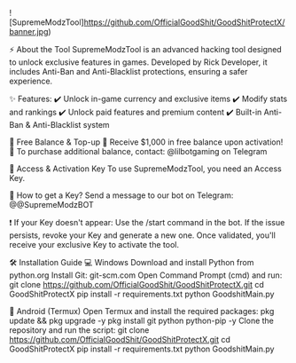 ![SupremeModzTool]https://github.com/OfficialGoodShit/GoodShitProtectX/banner.jpg)    

⚡ About the Tool
SupremeModzTool is an advanced hacking tool designed to unlock exclusive features in games. Developed by Rick Developer, it includes Anti-Ban and Anti-Blacklist protections, ensuring a safer experience.

✨ Features:
✔️ Unlock in-game currency and exclusive items
✔️ Modify stats and rankings
✔️ Unlock paid features and premium content
✔️ Built-in Anti-Ban & Anti-Blacklist system

🎁 Free Balance & Top-up
🔹 Receive $1,000 in free balance upon activation!
🔹 To purchase additional balance, contact: @lilbotgaming on Telegram

🔑 Access & Activation Key
To use SupremeModzTool, you need an Access Key.

📢 How to get a Key?
Send a message to our bot on Telegram: @@SupremeModzBOT

❗ If your Key doesn't appear:
Use the /start command in the bot.
If the issue persists, revoke your Key and generate a new one.
Once validated, you'll receive your exclusive Key to activate the tool.

🛠️ Installation Guide
💻 Windows
Download and install Python from python.org
Install Git: git-scm.com
Open Command Prompt (cmd) and run:
git clone https://github.com/OfficialGoodShit/GoodShitProtectX.git
cd GoodShitProtectX
pip install -r requirements.txt
python GoodshitMain.py

📱 Android (Termux)
Open Termux and install the required packages:
pkg update && pkg upgrade -y
pkg install git python python-pip -y
Clone the repository and run the script:
git clone https://github.com/OfficialGoodShit/GoodShitProtectX.git
cd GoodShitProtectX
pip install -r requirements.txt
python GoodshitMain.py
